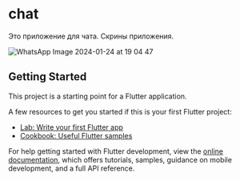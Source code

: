 # chat

Это приложение для чата. Скрины приложения.

![WhatsApp Image 2024-01-24 at 19 04 47](https://github.com/bekthat/flutterChatApp/assets/33370150/98f198d2-28ec-4e8d-9056-636b5263dda3)



## Getting Started

This project is a starting point for a Flutter application.

A few resources to get you started if this is your first Flutter project:

- [Lab: Write your first Flutter app](https://docs.flutter.dev/get-started/codelab)
- [Cookbook: Useful Flutter samples](https://docs.flutter.dev/cookbook)

For help getting started with Flutter development, view the
[online documentation](https://docs.flutter.dev/), which offers tutorials,
samples, guidance on mobile development, and a full API reference.

